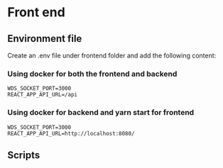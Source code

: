 # Front end 

## Environment file
Create an .env file under frontend folder and add the following content:

### Using docker for both the frontend and backend

```
WDS_SOCKET_PORT=3000
REACT_APP_API_URL=/api
```

### Using docker for backend and yarn start for frontend
```
WDS_SOCKET_PORT=3000
REACT_APP_API_URL=http://localhost:8080/
```

## Scripts
